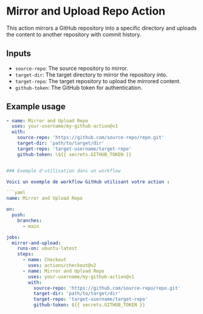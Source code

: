 # Mirror and Upload Repo Action

This action mirrors a GitHub repository into a specific directory and uploads the content to another repository with commit history.

## Inputs

- `source-repo`: The source repository to mirror.
- `target-dir`: The target directory to mirror the repository into.
- `target-repo`: The target repository to upload the mirrored content.
- `github-token`: The GitHub token for authentication.

## Example usage

```yaml
- name: Mirror and Upload Repo
  uses: your-username/my-github-action@v1
  with:
    source-repo: 'https://github.com/source-repo/repo.git'
    target-dir: 'path/to/target/dir'
    target-repo: 'target-username/target-repo'
    github-token: \${{ secrets.GITHUB_TOKEN }}


### Exemple d'utilisation dans un workflow

Voici un exemple de workflow GitHub utilisant votre action :

```yaml
name: Mirror and Upload Repo

on:
  push:
    branches:
      - main

jobs:
  mirror-and-upload:
    runs-on: ubuntu-latest
    steps:
      - name: Checkout
        uses: actions/checkout@v2
      - name: Mirror and Upload Repo
        uses: your-username/my-github-action@v1
        with:
          source-repo: 'https://github.com/source-repo/repo.git'
          target-dir: 'path/to/target/dir'
          target-repo: 'target-username/target-repo'
          github-token: ${{ secrets.GITHUB_TOKEN }}
